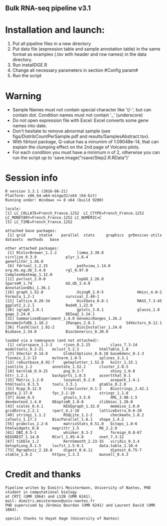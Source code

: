 ﻿
Bulk RNA-seq pipeline v3.1
---------------------------------
# Installation and launch:
1. Put all pipeline files in a new directory
2. Put data file (expression table and sample annotation table) in the same format as examples (.tsv with header and row names) in the data directory.
3. Run installDGE.R
4. Change all necessary parameters in section #Config param#
5. Run the script

# Warning
- Sample Names must not contain special character like '(/-', but can contain dot. Condition names must not contain '_' (underscore)
- Do not open expression file with Excel: Excel converts some gene names into date.
- Don't hesitate to remove abnormal sample (see figs/DistribCountPerSample.pdf and results/SamplesAbstract.tsv).
- With fdrtool package, Q-value has a minumim of 1.09048e-14, that can explain the clumping effect on the 2nd page of Volcano plots.
- For each condition you must have a minimum n of 2, otherwise you can run the script up to 'save.image("rsave/Step2.R.RData")'

# Session info
	R version 3.3.1 (2016-06-21)
	Platform: x86_64-w64-mingw32/x64 (64-bit)
	Running under: Windows >= 8 x64 (build 9200)

	locale:
	[1] LC_COLLATE=French_France.1252  LC_CTYPE=French_France.1252    LC_MONETARY=French_France.1252 LC_NUMERIC=C                  
	[5] LC_TIME=French_France.1252    

	attached base packages:
	 [1] grid      stats4    parallel  stats     graphics  grDevices utils     datasets  methods   base     

	other attached packages:
	 [1] RColorBrewer_1.1-2         limma_3.30.8               circlize_0.3.9             plyr_1.8.4                 genefilter_1.56.0         
	 [6] fdrtool_1.2.15             pathview_1.14.0            org.Hs.eg.db_3.4.0         rgl_0.97.0                 ComplexHeatmap_1.12.0     
	[11] pvclust_2.0-0              topGO_2.26.0               SparseM_1.74               GO.db_3.4.0                AnnotationDbi_1.36.1      
	[16] graph_1.52.0               UsingR_2.0-5               Hmisc_4.0-2                Formula_1.2-1              survival_2.40-1           
	[21] lattice_0.20-34            HistData_0.8-1             MASS_7.3-45                ggplot2_2.2.1              RedeR_1.22.0              
	[26] igraph_1.0.1               gplots_3.0.1               glasso_1.8                 gage_2.24.0                DESeq2_1.14.1             
	[31] SummarizedExperiment_1.4.0 GenomicRanges_1.26.2       GenomeInfoDb_1.10.2        IRanges_2.8.1              S4Vectors_0.12.1          
	[36] flashClust_1.01-2          BiocInstaller_1.24.0       Biobase_2.34.0             BiocGenerics_0.20.0       

	loaded via a namespace (and not attached):
	 [1] colorspace_1.3-2     rjson_0.2.15         class_7.3-14         modeltools_0.2-21    mclust_5.2.2         htmlTable_1.8       
	 [7] XVector_0.14.0       GlobalOptions_0.0.10 base64enc_0.1-3      flexmix_2.3-13       mvtnorm_1.0-5        splines_3.3.1       
	[13] robustbase_0.92-7    geneplotter_1.52.0   knitr_1.15.1         jsonlite_1.2         annotate_1.52.1      cluster_2.0.5       
	[19] kernlab_0.9-25       png_0.1-7            shiny_1.0.0          httr_1.2.1           backports_1.0.5      assertthat_0.1      
	[25] Matrix_1.2-8         lazyeval_0.2.0       acepack_1.4.1        htmltools_0.3.5      tools_3.3.1          gtable_0.2.0        
	[31] Rcpp_0.12.9          trimcluster_0.1-2    Biostrings_2.42.1    gdata_2.17.0         fpc_2.1-10           stringr_1.1.0       
	[37] mime_0.5             gtools_3.5.0         XML_3.98-1.5         dendextend_1.4.0     DEoptimR_1.0-8       zlibbioc_1.20.0     
	[43] scales_0.4.1         KEGGgraph_1.32.0     memoise_1.0.0        gridExtra_2.2.1      rpart_4.1-10         latticeExtra_0.6-28 
	[49] stringi_1.1.2        RSQLite_1.1-2        checkmate_1.8.2      caTools_1.17.1       BiocParallel_1.8.1   shape_1.4.2         
	[55] prabclus_2.2-6       matrixStats_0.51.0   bitops_1.0-6         htmlwidgets_0.8      magrittr_1.5         R6_2.2.0            
	[61] DBI_0.5-1            whisker_0.3-2        foreign_0.8-67       KEGGREST_1.14.0      RCurl_1.95-4.8       nnet_7.3-12         
	[67] tibble_1.2           KernSmooth_2.23-15   viridis_0.3.4        GetoptLong_0.1.5     locfit_1.5-9.1       data.table_1.10.4   
	[73] Rgraphviz_2.18.0     digest_0.6.11        diptest_0.75-7       xtable_1.8-2         httpuv_1.3.3         munsell_0.4.3       

# Credit and thanks
	Pipeline writen by Dimitri Meistermann, University of Nantes, PHD student in computational biology
	at CRTI (UMR 1064) and LS2N (UMR 6241).
	mail: dimitri.meistermann@univ-nantes.fr
	PHD supervised by Jérémie Bourdon (UMR 6241) and Laurent David (UMR 1064).
	
	special thanks to Hayat Hage (University of Nantes)
